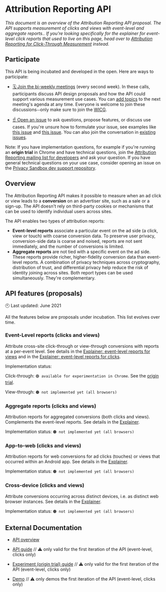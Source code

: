# Attribution Reporting API

_This document is an overview of the Attribution Reporting API proposal. The API supports measurement of clicks and views with event-level and aggregate reports.. If you're looking specifically for the explainer for event-level click reports that used to live on this page, head over to [Attribution Reporting for Click-Through Measurement](https://github.com/WICG/conversion-measurement-api/blob/main/event_attribution_reporting_clicks.md) instead._

## Participate

This API is being incubated and developed in the open. Here are ways to participate:

- [🗓 Join the bi-weekly meetings](https://github.com/WICG/conversion-measurement-api/issues/80) (every second week). In these calls, participants discuss API design proposals and how the API could support various measurement use cases. You can [add topics](https://docs.google.com/document/d/1zUSm9nX2nUsCa_fbI96UJoRCEr3eAPwWLU7HmClhIJk/edit) to the next meeting's agenda at any time. Everyone is welcome to join these discussions⏤only make sure to join the [WICG](https://www.w3.org/community/wicg/).

* [☝️ Open an issue](https://github.com/WICG/conversion-measurement-api/issues/new) to ask questions, propose features, or discuss use cases. If you're unsure how to formulate your issue, see examples like [this issue](https://github.com/WICG/conversion-measurement-api/issues/147) and [this issue](https://github.com/WICG/conversion-measurement-api/issues/68). You can also join the conversation in [existing issues](https://github.com/WICG/conversion-measurement-api/issues).

Note: If you have implementation questions, for example if you're running an **origin trial** in Chrome and have technical questions, join the [Attribution Reporting mailing list for developers](https://groups.google.com/u/1/a/chromium.org/g/attribution-reporting-api-dev) and ask your question. If you have general technical questions on your use case, consider opening an issue on the [Privacy Sandbox dev support repository](https://github.com/GoogleChromeLabs/privacy-sandbox-dev-support).

## Overview

The Attribution Reporting API makes it possible to measure when an ad click or view leads to a **conversion** on an advertiser site, such as a sale or a sign-up. The API doesn't rely on third-party cookies or mechanisms that can be used to identify individual users across sites.

The API enables two types of attribution reports:

- **Event-level reports** associate a particular event on the ad side (a click, view or touch) with coarse conversion data. To preserve user privacy, conversion-side data is coarse and noised, reports are not sent immediately, and the number of conversions is limited.
- **Aggregate reports** are not tied with a specific event on the ad side. These reports provide richer, higher-fidelity conversion data than event-level reports. A combination of privacy techniques across cryptography, distribution of trust, and differential privacy help reduce the risk of identity joining across sites.
  Both report types can be used simultaneously. They're complementary.

## API features (proposals)

🕙 Last updated: June 2021

All the features below are proposals under incubation. This list evolves over time.

### Event-Level reports (clicks and views)

Attribute cross-site click-through or view-through conversions with reports at a per-event level. See details in the [Explainer: event-level reports for views](https://github.com/WICG/conversion-measurement-api/blob/main/event_attribution_reporting_views.md) and in the [Explainer: event-level reports for clicks](https://github.com/WICG/conversion-measurement-api/blob/main/event_attribution_reporting_clicks.md).

Implementation status:

Click-through: `🟢 available for experimentation in Chrome`. See the [origin trial](https://developer.chrome.com/origintrials/#/view_trial/3411476717733150721).

View-through: `🟤 not implemented yet (all browsers)`

### Aggregate reports (clicks and views)

Attribution reports for aggregated conversions (both clicks and views). Complements the event-level reports. See details in the [Explainer](https://github.com/WICG/conversion-measurement-api/blob/main/AGGREGATE.md).

Implementation status: `🟤 not implemented yet (all browsers)`

### App-to-web (clicks and views)

Attribution reports for web conversions for ad clicks (touches) or views that occurred within an Android app. See details in the [Explainer](https://github.com/WICG/conversion-measurement-api/blob/main/app_to_web.md).

Implementation status: `🟤 not implemented yet (all browsers)`

### Cross-device (clicks and views)

Attribute conversions occurring across distinct devices, i.e. as distinct web browser instances. See details in the [Explainer](https://github.com/WICG/conversion-measurement-api/blob/main/cross_device.md).

Implementation status: `🟤 not implemented yet (all browsers)`

## External Documentation
- [API overview](https://developer.chrome.com/docs/privacy-sandbox/attribution-reporting/)

- [API guide](https://web.dev/conversion-measurement) // ⚠️ only valid for the first iteration of the API (event-level, clicks only)
- [Experiment (origin trial) guide](https://web.dev/using-conversion-measurement/) // ⚠️ only valid for the first iteration of the API (event-level, clicks only)
- [Demo](https://goo.gle/demo-attribution-reporting) // ⚠️ only demos the first iteration of the API (event-level, clicks only)
